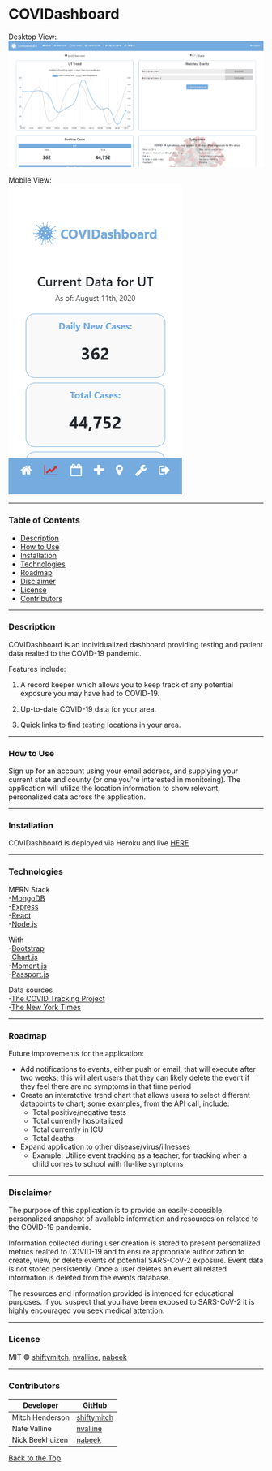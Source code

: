 # COVIDashboard

Desktop View:\
![covidashboard-screenshot](./client/public/img/LiveApp_ScreenShot.png)

Mobile View:\
![mobile-view](./client/public/img/LiveApp_ScreenShot_Mobile.png)

---

### Table of Contents

- [Description](#description)
- [How to Use](#how-to-use)
- [Installation](#installation)
- [Technologies](#technologies)
- [Roadmap](#roadmap)
- [Disclaimer](#disclaimer)
- [License](#license)
- [Contributors](#contributors)

---

### Description

COVIDashboard is an individualized dashboard providing testing and patient data realted to the COVID-19 pandemic.

Features include:

1. A record keeper which allows you to keep track of any potential exposure you may have had to COVID-19.

2. Up-to-date COVID-19 data for your area.

3. Quick links to find testing locations in your area.

---

### How to Use

Sign up for an account using your email address, and supplying your current state and county (or one you're interested in monitoring). The application will utilize the location information to show relevant, personalized data across the application.

---

### Installation

COVIDashboard is deployed via Heroku and live [HERE](https://evening-garden-26685.herokuapp.com/)

---

### Technologies

MERN Stack\
-[MongoDB](https://www.mysql.com/)\
-[Express](https://expressjs.com/)\
-[React](https://reactjs.org/)\
-[Node.js](https://nodejs.org/en/)

With\
-[Bootstrap](https://getbootstrap.com/)\
-[Chart.js](https://www.chartjs.org/)\
-[Moment.js](https://momentjs.com/)\
-[Passport.js](http://www.passportjs.org/)

Data sources\
-[The COVID Tracking Project](https://covidtracking.com/data)\
-[The New York Times](https://github.com/nytimes/covid-19-data)

---

### Roadmap

Future improvements for the application:

- Add notifications to events, either push or email, that will execute after two weeks; this will alert users that they can likely delete the event if they feel there are no symptoms in that time period
- Create an interatctive trend chart that allows users to select different datapoints to chart; some examples, from the API call, include:
  - Total positive/negative tests
  - Total currently hospitalized
  - Total currently in ICU
  - Total deaths
- Expand application to other disease/virus/illnesses
  - Example: Utilize event tracking as a teacher, for tracking when a child comes to school with flu-like symptoms

---

### Disclaimer

The purpose of this application is to provide an easily-accesible, personalized snapshot of available information and resources on related to the COVID-19 pandemic.

Information collected during user creation is stored to present personalized metrics realted to COVID-19 and to ensure appropriate authorization to create, view, or delete events of potential SARS-CoV-2 exposure. Event data is not stored persistently. Once a user deletes an event all related information is deleted from the events database.

The resources and information provided is intended for educational purposes. If you suspect that you have been exposed to SARS-CoV-2 it is highly encouraged you seek medical attention.

---

### License

MIT © [shiftymitch](https://github.com/shiftymitch), [nvalline](https://github.com/nvalline), [nabeek](https://github.com/nabeek)

---

### Contributors

| Developer       | GitHub                                        |
| --------------- | --------------------------------------------- |
| Mitch Henderson | [shiftymitch](https://github.com/shiftymitch) |
| Nate Valline    | [nvalline](https://github.com/nvalline)       |
| Nick Beekhuizen | [nabeek](https://github.com/nabeek)           |

[Back to the Top](#project-name)
